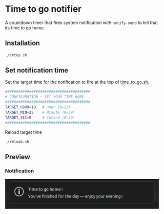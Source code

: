 # Time to go notifier
A countdown timer that fires system notification with `notify-send`
to tell that its time to go home.

## Installation
```bash
./setup.sh
```

## Set notification time
Set the target time for the notification to fire at the top of [time_to_go.sh](./time_to_go.sh).
```bash
#######################################
# CONFIGURATION — SET YOUR TIME HERE
#######################################
TARGET_HOUR=18   # Hour (0–23)
TARGET_MIN=25    # Minute (0–59)
TARGET_SEC=0     # Second (0–59)
#######################################
```
Reload target time
```bash
./reload.sh
```
## Preview
### Notification
![image](./notification-screenshot.png)
